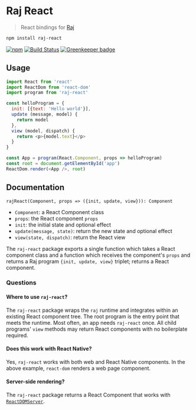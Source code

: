 # Raj React
> React bindings for [Raj](https://github.com/andrejewski/raj)

```sh
npm install raj-react
```

[![npm](https://img.shields.io/npm/v/raj-react.svg)](https://www.npmjs.com/package/raj-react)
[![Build Status](https://travis-ci.org/andrejewski/raj-react.svg?branch=master)](https://travis-ci.org/andrejewski/raj-react)
[![Greenkeeper badge](https://badges.greenkeeper.io/andrejewski/raj-react.svg)](https://greenkeeper.io/)

## Usage

```js
import React from 'react'
import ReactDom from 'react-dom'
import program from 'raj-react'

const helloProgram = {
  init: [{text: 'Hello world'}],
  update (message, model) {
    return model
  },
  view (model, dispatch) {
    return <p>{model.text}</p>
  }
}

const App = program(React.Component, props => helloProgram)
const root = document.getElementById('app')
ReactDom.render(<App />, root)
```

## Documentation
`rajReact(Component, props => ({init, update, view})): Component`
- `Component`: a React Component class
- `props`: the React component `props`
- `init`: the initial state and optional effect
- `update(message, state)`: return the new state and optional effect
- `view(state, dispatch)`: return the React view

The `raj-react` package exports a single function which takes a React component class and a function which receives the component's `props` and returns a Raj program `{init, update, view}` triplet; returns a React component.

### Questions

#### Where to use `raj-react`?
The `raj-react` package wraps the `raj` runtime and integrates within an existing React component tree. The root program is the entry point that meets the runtime. Most often, an app needs `raj-react` once. All child programs' `view` methods may return React components with no boilerplate required.

#### Does this work with React Native?
Yes, `raj-react` works with both web and React Native components. In the above example, `react-dom` renders a web page component.

#### Server-side rendering?
The `raj-react` package returns a React Component that works with [`ReactDOMServer`](https://facebook.github.io/react/docs/react-dom-server.html).
